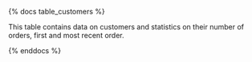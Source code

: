 {% docs table_customers %}

This table contains data on customers and statistics on their number of orders, first and most recent order.

{% enddocs %}